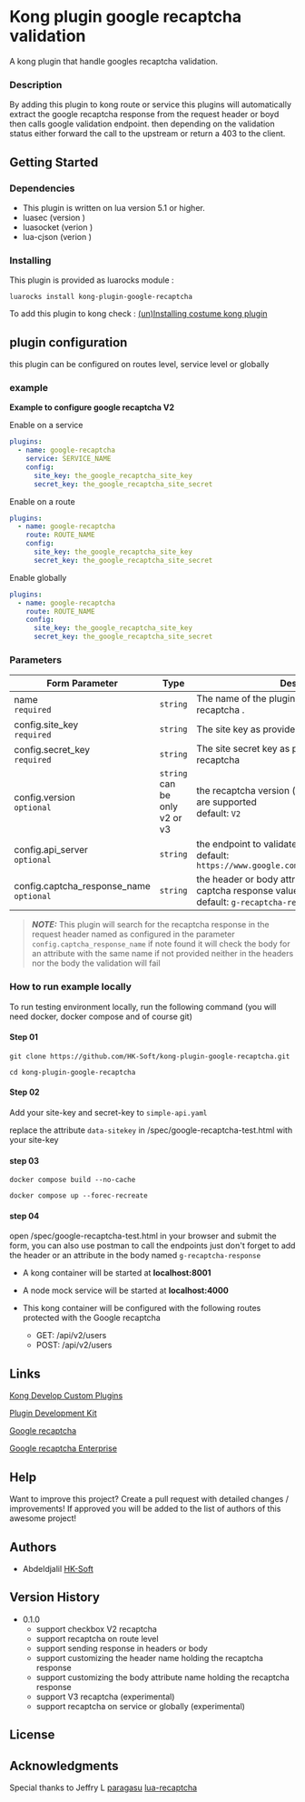 # Kong plugin google recaptcha validation

A kong plugin that handle googles recaptcha validation.

### Description

By adding this plugin to kong route or service this plugins will automatically extract the google recaptcha response from
the request header or boyd then calls google validation endpoint. then depending on the validation status either
forward the call to the upstream or return a 403 to the client.

## Getting Started

### Dependencies

* This plugin is written on lua version 5.1 or higher.
* luasec (version )
* luasocket (verion )
* lua-cjson (verion )

### Installing

This plugin is provided as luarocks module :

```shell
luarocks install kong-plugin-google-recaptcha
```

To add this plugin to kong
check : [(un)Installing costume kong plugin ](https://docs.konghq.com/gateway/latest/plugin-development/distribution/)

## plugin configuration

this plugin can be configured on routes level, service level or globally

### example

**Example to configure google recaptcha V2**

Enable on a service

```yaml
plugins:
  - name: google-recaptcha
    service: SERVICE_NAME
    config:
      site_key: the_google_recaptcha_site_key
      secret_key: the_google_recaptcha_site_secret
```

Enable on a route

```yaml
plugins:
  - name: google-recaptcha
    route: ROUTE_NAME
    config:
      site_key: the_google_recaptcha_site_key
      secret_key: the_google_recaptcha_site_secret
```

Enable globally

```yaml
plugins:
  - name: google-recaptcha
    route: ROUTE_NAME
    config:
      site_key: the_google_recaptcha_site_key
      secret_key: the_google_recaptcha_site_secret
```

### Parameters

| Form Parameter                                  | Type                                | Description                                                                                                     |
|-------------------------------------------------|-------------------------------------|-----------------------------------------------------------------------------------------------------------------|
| name <br/>  `required`                          | `string`                            | The name of the plugin, in this case google-recaptcha .                                                         |
| config.site_key <br/>  `required`               | `string`                            | The site key as provided by google recaptcha                                                                    |
| config.secret_key <br/>  `required`             | `string`                            | The site secret key as provided by google recaptcha                                                             |                                                      |
| config.version <br/>  `optional`                | `string` <br/> can be only v2 or v3 | the recaptcha version (only V2 checkbox and V3 are supported  <br/> default: `V2`                               |
| config.api_server <br/>   `optional`            | `string`                            | the endpoint to validate the response  <br/> default: `https://www.google.com/recaptcha/api/siteverify`         |
| config.captcha_response_name <br/>   `optional` | `string`                            | the header or body attribute name used to hold the captcha response value <br/> default: `g-recaptcha-response` |

> **_NOTE:_**  This plugin will search for the recaptcha response in the request header named as configured in the
> parameter `config.captcha_response_name` if note found it will check the body for an attribute with the same name if
> not
> provided neither in the headers nor the body the validation will fail

### How to run example locally

To run testing environment locally, run the following command (you will need docker, docker compose and of course git)

#### Step 01

```shell
git clone https://github.com/HK-Soft/kong-plugin-google-recaptcha.git
```

```shell
cd kong-plugin-google-recaptcha
```

#### Step 02

Add your site-key and secret-key to `simple-api.yaml`

replace the attribute `data-sitekey` in /spec/google-recaptcha-test.html with your site-key

#### step 03

```shell
docker compose build --no-cache
```

```shell
docker compose up --forec-recreate
```

#### step 04

open /spec/google-recaptcha-test.html in your browser and submit the form, you can also use postman to call the
endpoints just don't forget to add the header or an attribute in the body named  `g-recaptcha-response`

- A kong container will be started at **localhost:8001**

- A node mock service will be started at **localhost:4000**

- This kong container will be configured with the following routes protected with the Google recaptcha
    - GET: /api/v2/users
    - POST: /api/v2/users

## Links

[Kong Develop Custom Plugins](https://docs.konghq.com/gateway/latest/plugin-development/)

[Plugin Development Kit](https://docs.konghq.com/gateway/3.0.x/plugin-development/pdk/)

[Google recaptcha](https://www.google.com/recaptcha/admin)

[Google recaptcha Enterprise](https://console.cloud.google.com/marketplace/product/google/recaptchaenterprise.googleapis.com)

## Help

Want to improve this project? Create a pull request with detailed changes / improvements! If approved you will be added
to the list of authors of this awesome project!

## Authors

* Abdeldjalil [HK-Soft](https://github.com/HK-Soft)

## Version History

* 0.1.0
  * support checkbox V2 recaptcha
  * support recaptcha on route level
  * support sending response in headers or body
  * support customizing the header name holding the recaptcha response
  * support customizing the body attribute name holding the recaptcha response
  * support V3 recaptcha (experimental)
  * support recaptcha on service or globally (experimental)

## License

## Acknowledgments

Special thanks to Jeffry L [paragasu](https://github.com/paragasu) [lua-recaptcha](https://github.com/paragasu/lua-recaptcha)

